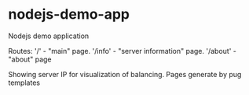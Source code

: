 # nodejs-demo-app
Nodejs demo application

Routes:
'/' - "main" page.
'/info' - "server information" page.
'/about' - "about" page  

Showing server IP for  visualization of balancing.
Pages generate by pug templates
